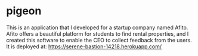# pigeon
This is an application that I developed for a startup company named Afito. Afito offers a beautiful platform for students to find rental properties, and I created this software to enable the CEO to collect feedback from the users. It is deployed at: https://serene-bastion-14218.herokuapp.com/
